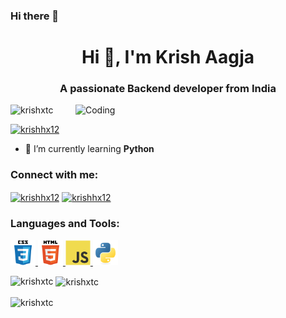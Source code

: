### Hi there 👋

<!--
**krishxtc/krishxtc** is a ✨ _special_ ✨ repository because its `README.md` (this file) appears on your GitHub profile.

Here are some ideas to get you started:

- 🔭 I’m currently working on ...
- 🌱 I’m currently learning ...
- 👯 I’m looking to collaborate on ...
- 🤔 I’m looking for help with ...
- 💬 Ask me about ...
- 📫 How to reach me: ...
- 😄 Pronouns: ...
- ⚡ Fun fact: ...
-->

<h1 align="center">Hi 👋, I'm Krish Aagja</h1>
<h3 align="center">A passionate Backend developer from India</h3>
<img align="right" alt="Coding" width="400" src="https://thoughtwin.com/assets/img/Python_img.gif">

<p align="left"> <img src="https://komarev.com/ghpvc/?username=krishxtc&label=Profile%20views&color=0e75b6&style=flat" alt="krishxtc" /> </p>

<p align="left"> <a href="https://twitter.com/krishhx12" target="blank"><img src="https://img.shields.io/twitter/follow/krishhx12?logo=twitter&style=for-the-badge" alt="krishhx12" /></a> </p>

- 🌱 I’m currently learning **Python**

<h3 align="left">Connect with me:</h3>
<p align="left">
<a href="https://twitter.com/krishhx12" target="blank"><img align="center" src="https://raw.githubusercontent.com/rahuldkjain/github-profile-readme-generator/master/src/images/icons/Social/twitter.svg" alt="krishhx12" height="30" width="40" /></a>
<a href="https://instagram.com/krishhx12" target="blank"><img align="center" src="https://raw.githubusercontent.com/rahuldkjain/github-profile-readme-generator/master/src/images/icons/Social/instagram.svg" alt="krishhx12" height="30" width="40" /></a>
</p>

<h3 align="left">Languages and Tools:</h3>
<p align="left"> <a href="https://www.w3schools.com/css/" target="_blank" rel="noreferrer"> <img src="https://raw.githubusercontent.com/devicons/devicon/master/icons/css3/css3-original-wordmark.svg" alt="css3" width="40" height="40"/> </a> <a href="https://www.w3.org/html/" target="_blank" rel="noreferrer"> <img src="https://raw.githubusercontent.com/devicons/devicon/master/icons/html5/html5-original-wordmark.svg" alt="html5" width="40" height="40"/> </a> <a href="https://developer.mozilla.org/en-US/docs/Web/JavaScript" target="_blank" rel="noreferrer"> <img src="https://raw.githubusercontent.com/devicons/devicon/master/icons/javascript/javascript-original.svg" alt="javascript" width="40" height="40"/> </a> <a href="https://www.python.org" target="_blank" rel="noreferrer"> <img src="https://raw.githubusercontent.com/devicons/devicon/master/icons/python/python-original.svg" alt="python" width="40" height="40"/> </a> </p>

<p><img align="left" src="https://github-readme-stats.vercel.app/api/top-langs?username=krishxtc&show_icons=true&locale=en&layout=compact" alt="krishxtc" /></p>

<p>&nbsp;<img align="center" src="https://github-readme-stats.vercel.app/api?username=krishxtc&show_icons=true&locale=en" alt="krishxtc" /></p>

<p><img align="center" src="https://github-readme-streak-stats.herokuapp.com/?user=krishxtc&" alt="krishxtc" /></p>
